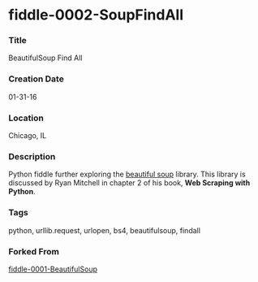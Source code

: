 fiddle-0002-SoupFindAll
======

### Title

BeautifulSoup Find All


### Creation Date

01-31-16


### Location

Chicago, IL


### Description

Python fiddle further exploring the [beautiful soup](http://www.crummy.com/software/BeautifulSoup/) library.
This library is discussed by Ryan Mitchell in chapter 2 of his book, **Web Scraping with Python**.


### Tags

python, urllib.request, urlopen, bs4, beautifulsoup, findall


### Forked From

[fiddle-0001-BeautifulSoup](../fiddle-0001-BeautifulSoup)
